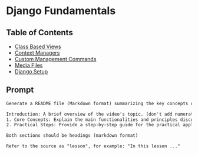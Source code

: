 # Django Fundamentals

## Table of Contents

- [Class Based Views](./class-based-views.md)
- [Context Managers](./context-managers.md)
- [Custom Management Commands](./custom-management-commands.md)
- [Media Files](./media_files.md)
- [Django Setup](./django-setup.md)

## Prompt

```txt
Generate a README file (Markdown format) summarizing the key concepts of the source video. Include the following sections:

Introduction: A brief overview of the video's topic. (don't add numeration for this section)
1. Core Concepts: Explain the main functionalities and principles discussed.
2. Practical Steps: Provide a step-by-step guide for the practical application of the concepts in the video. For each step, clearly explain the action and include the corresponding code block (if any) directly after the step description. (not required to put "action" or "code" subtitle)

Both sections should be headings (markdown format)

Refer to the source as "lesson", for example: "In this lesson ..."

```
